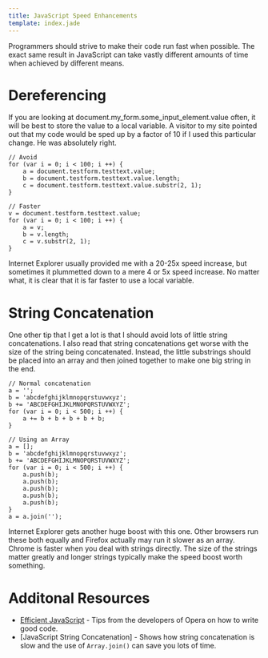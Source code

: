 ```yaml
---
title: JavaScript Speed Enhancements
template: index.jade
---
```


Programmers should strive to make their code run fast when possible.
The exact same result in JavaScript can take vastly different amounts of
time when achieved by different means.


Dereferencing
=============

If you are looking at document.my_form.some_input_element.value often, it
will be best to store the value to a local variable.  A visitor to my site
pointed out that my code would be sped up by a factor of 10 if I used this
particular change.  He was absolutely right.

	// Avoid
	for (var i = 0; i < 100; i ++) {
		a = document.testform.testtext.value;
		b = document.testform.testtext.value.length;
		c = document.testform.testtext.value.substr(2, 1);
	}

	// Faster
	v = document.testform.testtext.value;
	for (var i = 0; i < 100; i ++) {
		a = v;
		b = v.length;
		c = v.substr(2, 1);
	}

Internet Explorer usually provided me with a 20-25x speed increase, but
sometimes it plummetted down to a mere 4 or 5x speed increase.  No matter
what, it is clear that it is far faster to use a local variable.


String Concatenation
====================

One other tip that I get a lot is that I should avoid lots of little
string concatenations.  I also read that string concatenations get worse
with the size of the string being concatenated.  Instead, the little
substrings should be placed into an array and then joined together to make
one big string in the end.

	// Normal concatenation
	a = '';
	b = 'abcdefghijklmnopqrstuvwxyz';
	b += 'ABCDEFGHIJKLMNOPQRSTUVWXYZ';
	for (var i = 0; i < 500; i ++) {
		a += b + b + b + b + b;
	}

	// Using an Array
	a = [];
	b = 'abcdefghijklmnopqrstuvwxyz';
	b += 'ABCDEFGHIJKLMNOPQRSTUVWXYZ';
	for (var i = 0; i < 500; i ++) {
		a.push(b);
		a.push(b);
		a.push(b);
		a.push(b);
		a.push(b);
	}
	a = a.join('');

Internet Explorer gets another huge boost with this one.  Other browsers run these both equally and Firefox actually may run it slower as an array.  Chrome is faster when you deal with strings directly.  The size of the strings matter greatly and longer strings typically make the speed boost worth something.


Additonal Resources
===================

* [Efficient JavaScript](http://dev.opera.com/articles/view/efficient-javascript/) - Tips from the developers of Opera on how to write good code.
* [JavaScript String Concatenation] - Shows how string concatenation is slow and the use of `Array.join()` can save you lots of time.

